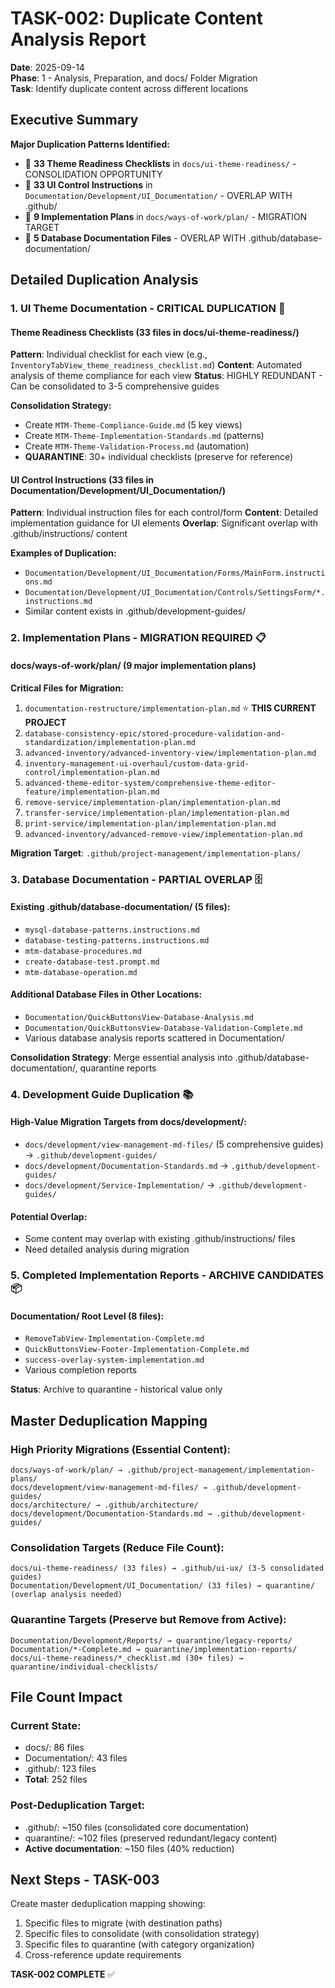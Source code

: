 # TASK-002: Duplicate Content Analysis Report

**Date**: 2025-09-14  
**Phase**: 1 - Analysis, Preparation, and docs/ Folder Migration  
**Task**: Identify duplicate content across different locations

## Executive Summary

**Major Duplication Patterns Identified:**
- 🔴 **33 Theme Readiness Checklists** in `docs/ui-theme-readiness/` - CONSOLIDATION OPPORTUNITY
- 🔴 **33 UI Control Instructions** in `Documentation/Development/UI_Documentation/` - OVERLAP WITH .github/
- 🔴 **9 Implementation Plans** in `docs/ways-of-work/plan/` - MIGRATION TARGET
- 🔴 **5 Database Documentation Files** - OVERLAP WITH .github/database-documentation/

## Detailed Duplication Analysis

### 1. UI Theme Documentation - CRITICAL DUPLICATION 🚨

#### Theme Readiness Checklists (33 files in docs/ui-theme-readiness/)
**Pattern**: Individual checklist for each view (e.g., `InventoryTabView_theme_readiness_checklist.md`)
**Content**: Automated analysis of theme compliance for each view
**Status**: HIGHLY REDUNDANT - Can be consolidated to 3-5 comprehensive guides

**Consolidation Strategy:**
- Create `MTM-Theme-Compliance-Guide.md` (5 key views)
- Create `MTM-Theme-Implementation-Standards.md` (patterns)
- Create `MTM-Theme-Validation-Process.md` (automation)
- **QUARANTINE**: 30+ individual checklists (preserve for reference)

#### UI Control Instructions (33 files in Documentation/Development/UI_Documentation/)
**Pattern**: Individual instruction files for each control/form
**Content**: Detailed implementation guidance for UI elements
**Overlap**: Significant overlap with .github/instructions/ content

**Examples of Duplication:**
- `Documentation/Development/UI_Documentation/Forms/MainForm.instructions.md`
- `Documentation/Development/UI_Documentation/Controls/SettingsForm/*.instructions.md`
- Similar content exists in .github/development-guides/

### 2. Implementation Plans - MIGRATION REQUIRED 📋

#### docs/ways-of-work/plan/ (9 major implementation plans)
**Critical Files for Migration:**
1. `documentation-restructure/implementation-plan.md` ⭐ **THIS CURRENT PROJECT**
2. `database-consistency-epic/stored-procedure-validation-and-standardization/implementation-plan.md`
3. `advanced-inventory/advanced-inventory-view/implementation-plan.md`
4. `inventory-management-ui-overhaul/custom-data-grid-control/implementation-plan.md`
5. `advanced-theme-editor-system/comprehensive-theme-editor-feature/implementation-plan.md`
6. `remove-service/implementation-plan/implementation-plan.md`
7. `transfer-service/implementation-plan/implementation-plan.md`
8. `print-service/implementation-plan/implementation-plan.md`
9. `advanced-inventory/advanced-remove-view/implementation-plan.md`

**Migration Target**: `.github/project-management/implementation-plans/`

### 3. Database Documentation - PARTIAL OVERLAP 🗄️

#### Existing .github/database-documentation/ (5 files):
- `mysql-database-patterns.instructions.md`
- `database-testing-patterns.instructions.md`
- `mtm-database-procedures.md`
- `create-database-test.prompt.md`
- `mtm-database-operation.md`

#### Additional Database Files in Other Locations:
- `Documentation/QuickButtonsView-Database-Analysis.md`
- `Documentation/QuickButtonsView-Database-Validation-Complete.md`
- Various database analysis reports scattered in Documentation/

**Consolidation Strategy**: Merge essential analysis into .github/database-documentation/, quarantine reports

### 4. Development Guide Duplication 📚

#### High-Value Migration Targets from docs/development/:
- `docs/development/view-management-md-files/` (5 comprehensive guides) → `.github/development-guides/`
- `docs/development/Documentation-Standards.md` → `.github/development-guides/`
- `docs/development/Service-Implementation/` → `.github/development-guides/`

#### Potential Overlap:
- Some content may overlap with existing .github/instructions/ files
- Need detailed analysis during migration

### 5. Completed Implementation Reports - ARCHIVE CANDIDATES 📦

#### Documentation/ Root Level (8 files):
- `RemoveTabView-Implementation-Complete.md`
- `QuickButtonsView-Footer-Implementation-Complete.md`
- `success-overlay-system-implementation.md`
- Various completion reports

**Status**: Archive to quarantine - historical value only

## Master Deduplication Mapping

### High Priority Migrations (Essential Content):
```
docs/ways-of-work/plan/ → .github/project-management/implementation-plans/
docs/development/view-management-md-files/ → .github/development-guides/
docs/architecture/ → .github/architecture/
docs/development/Documentation-Standards.md → .github/development-guides/
```

### Consolidation Targets (Reduce File Count):
```
docs/ui-theme-readiness/ (33 files) → .github/ui-ux/ (3-5 consolidated guides)
Documentation/Development/UI_Documentation/ (33 files) → quarantine/ (overlap analysis needed)
```

### Quarantine Targets (Preserve but Remove from Active):
```
Documentation/Development/Reports/ → quarantine/legacy-reports/
Documentation/*-Complete.md → quarantine/implementation-reports/
docs/ui-theme-readiness/*_checklist.md (30+ files) → quarantine/individual-checklists/
```

## File Count Impact

### Current State:
- docs/: 86 files
- Documentation/: 43 files  
- .github/: 123 files
- **Total**: 252 files

### Post-Deduplication Target:
- .github/: ~150 files (consolidated core documentation)
- quarantine/: ~102 files (preserved redundant/legacy content)
- **Active documentation**: ~150 files (40% reduction)

## Next Steps - TASK-003

Create master deduplication mapping showing:
1. Specific files to migrate (with destination paths)
2. Specific files to consolidate (with consolidation strategy)
3. Specific files to quarantine (with category organization)
4. Cross-reference update requirements

**TASK-002 COMPLETE** ✅